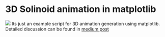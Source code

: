 # 3D Solinoid animation in matplotlib
![](https://medium.com/@abdullahalmasud.buet/3d-solinoid-animation-in-matplotlib-c08aceae0e10)
Its just an example script for 3D animation generation using matplotlib.
Detailed discussion can be found in [medium post](https://medium.com/@abdullahalmasud.buet/3d-solinoid-animation-in-matplotlib-c08aceae0e10)
